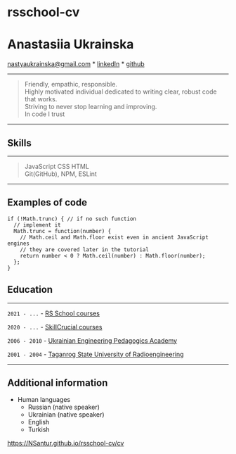# rsschool-cv

# Anastasiia Ukrainska

<nastyaukrainska@gmail.com> * [linkedIn](https://www.linkedin.com/in/anastasiia-ukrainska-6b5a08a5/) * [github](https://github.com/NSantur)

***
> Friendly, empathic, responsible.  
> Highly motivated individual dedicated to writing clear, robust code that works.    
> Striving to never stop learning and improving.  
> In code I trust
***


## Skills
***

> JavaScript CSS HTML  
> Git(GitHub), NPM, ESLint
>
***
## Examples of code

```
if (!Math.trunc) { // if no such function
  // implement it
  Math.trunc = function(number) {
    // Math.ceil and Math.floor exist even in ancient JavaScript engines
    // they are covered later in the tutorial
    return number < 0 ? Math.ceil(number) : Math.floor(number);
  };
}
```

## Education
***

`2021 - ...`  - [RS School courses](https://rs.school/)

`2020 - ...`  - [SkillCrucial  courses](https://www.linkedin.com/company/skillcrucial-com/)

`2006 - 2010` - [Ukrainian Engineering Pedagogics Academy](http://www.uipa.edu.ua/ua/)

`2001 - 2004` - [Taganrog State University of Radioengineering](http://inep.sfedu.ru/)
***

## Additional information

 * Human languages
    * Russian (native speaker)
    * Ukrainian (native speaker)
    * English 
    * Turkish

https://NSantur.github.io/rsschool-cv/cv